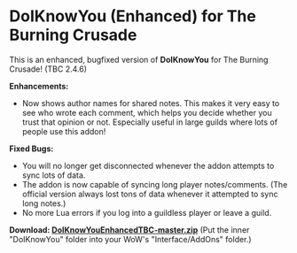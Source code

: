 # DoIKnowYou (Enhanced) for The Burning Crusade

This is an enhanced, bugfixed version of **DoIKnowYou** for The Burning Crusade! (TBC 2.4.6)

**Enhancements:**

- Now shows author names for shared notes. This makes it very easy to see who wrote each comment, which helps you decide whether you trust that opinion or not. Especially useful in large guilds where lots of people use this addon!

**Fixed Bugs:**

- You will no longer get disconnected whenever the addon attempts to sync lots of data.
- The addon is now capable of syncing long player notes/comments. (The official version always lost tons of data whenever it attempted to sync long notes.)
- No more Lua errors if you log into a guildless player or leave a guild.

**Download: [DoIKnowYouEnhancedTBC-master.zip](https://github.com/VideoPlayerCode/DoIKnowYouEnhancedTBC/archive/master.zip)** (Put the inner "DoIKnowYou" folder into your WoW's "Interface/AddOns" folder.)

